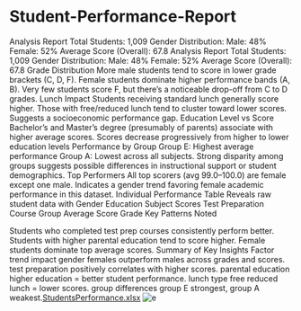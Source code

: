 # Student-Performance-Report
Analysis Report Total Students: 1,009 Gender Distribution: Male: 48% Female: 52% Average Score (Overall): 67.8
Analysis Report
Total Students: 1,009
Gender Distribution:
Male: 48%
Female: 52%
Average Score (Overall): 67.8
Grade Distribution
More male students tend to score in lower grade brackets (C, D, F).
Female students dominate higher performance bands (A, B).
Very few students score F, but there’s a noticeable drop-off from C to D grades.
Lunch Impact
Students receiving standard lunch generally score higher.
Those with free/reduced lunch tend to cluster toward lower scores.
Suggests a socioeconomic performance gap.
Education Level vs Score
Bachelor’s and Master’s degree (presumably of parents) associate with higher average scores.
Scores decrease progressively from higher to lower education levels
Performance by Group
Group E: Highest average performance
Group A: Lowest across all subjects.
Strong disparity among groups suggests possible differences in instructional support or student demographics.
Top Performers
All top scorers (avg 99.0–100.0) are female except one male.
Indicates a gender trend favoring female academic performance in this dataset.
Individual Performance Table
Reveals raw student data with
Gender
Education
Subject Scores
Test Preparation Course
Group
Average Score
Grade
Key Patterns Noted

Students who completed test prep courses consistently perform better.
Students with higher parental education tend to score higher.
Female students dominate top average scores.
Summary of Key Insights
Factor trend impact gender females outperform males across grades and scores. test preparation positively correlates with higher scores. parental education higher education = better student performance. lunch type free reduced lunch = lower scores. group differences group E strongest, group A weakest.[StudentsPerformance.xlsx](https://github.com/user-attachments/files/21546382/StudentsPerformance.xlsx)
![e](https://github.com/user-attachments/assets/ce96b5c3-5b6e-47c9-a08f-5eb075464335)
